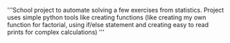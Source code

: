 '''School project to automate solving a few exercises from statistics.
Project uses simple python tools like creating functions (like creating my own function for factorial, using if/else statement and creating easy to read prints for complex calculations)
'''
